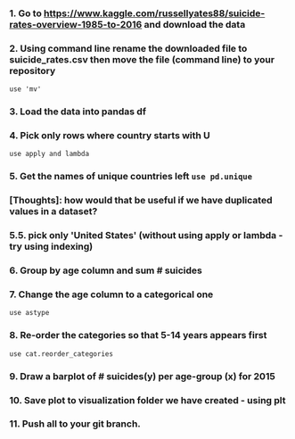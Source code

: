 ### 1. Go to https://www.kaggle.com/russellyates88/suicide-rates-overview-1985-to-2016 and download the data 

### 2. Using command line rename the downloaded file to suicide_rates.csv then move the file (command line) to your repository 
`use 'mv' `

### 3. Load the data into pandas df

### 4. Pick only rows where country starts with U 

`use apply and lambda`

### 5. Get the names of unique countries left `use pd.unique`

### [Thoughts]: how would that be useful if we have duplicated values in a dataset? 

###  5.5. pick only 'United States' (without using apply or lambda - try using indexing)

### 6. Group by age column and sum # suicides

### 7. Change the age column to a categorical one 
`use astype`

### 8. Re-order the categories so that 5-14 years appears first 

`use cat.reorder_categories`

### 9. Draw a barplot of # suicides(y) per age-group (x) for 2015

### 10. Save plot to visualization folder we have created - using plt

### 11. Push all to your git branch.


